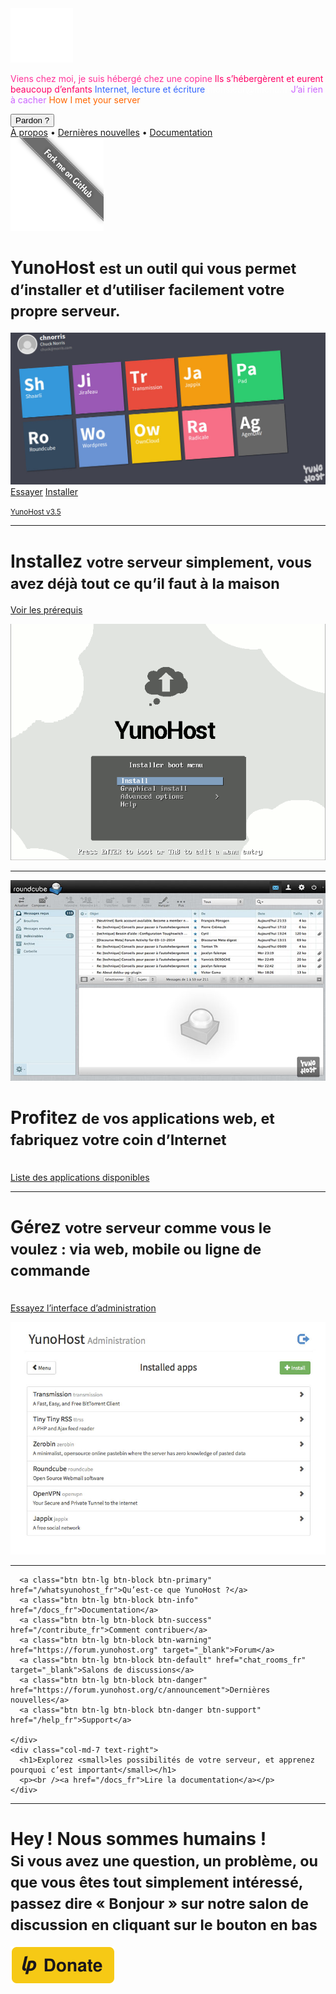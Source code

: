 <div class="teasing-part">                                                                      

  <div class="home-logo">
    <img src="/images/ynh_logo_white_300dpi.png" width="100"/>
  </div>

  <div class="punchline">
    <p>
      <span class="yolo 1" style="color: #FF3399;">Viens chez moi, je suis hébergé chez une copine</span>
      <span class="yolo 2" style="color: #FF0066;">Ils s’hébergèrent et eurent beaucoup d’enfants</span>
      <span class="yolo 3" style="color: #3366FF;">Internet, lecture et écriture</span>
      <span class="yolo 4" style="color: #FFFFFF;">monsieur@michu.fr</span>
      <span class="yolo 5" style="color: #CC66FF;">J’ai rien à cacher</span>
      <span class="yolo 6" style="color: #FF6600;">How I met your server</span>
    </p>
    <button class="btn btn-primary btn-lg btn-block yolobtn">Pardon ?</button>
  </div>

  <div class="main-links hidden-xs">
    <a href="/whatsyunohost_fr">À propos</a> <span class="colored-bar">•</span> 
    <a href="https://forum.yunohost.org/c/announcement" target="_blank">Dernières nouvelles</a> <span class="colored-bar">•</span> 
    <a href="/docs_fr">Documentation</a>
  </div>

</div><!-- teasing-part -->

<div class="boring-part" markdown="1">

  <a href="https://github.com/YunoHost" target="_blank" class="github-ribbon hidden-xs">
    <img src="/images/github_ribbon_grey.png" alt="Fork me on GitHub">
  </a>

  <h1>YunoHost <small>est un outil qui vous permet d’installer et d’utiliser facilement votre propre serveur.</small></h1>

  <div class="home-panel">
    <img src="/images/home_panel.jpg" />
  </div>

  <div class="call-to-action">
    <a class="btn btn-primary btn-lg" href="/try_fr">Essayer</a>
    <a class="btn btn-success btn-lg" href="/install_fr">Installer</a>
    <p class="text-muted"><small><a href="https://forum.yunohost.org/t/yunohost-3-5-release-sortie-de-yunohost-3-5/7619">YunoHost v3.5</a></small></p>
  </div>

  <hr />

  <div class="row cf">
    <div class="col-md-7">
      <h1>Installez <small>votre serveur simplement, vous avez déjà tout ce qu’il faut à la maison</small></h1>
      <p><a href="/hardware_fr">Voir les prérequis</a></p>
    </div>
    <div class="col-md-4">
      <div class="feature-pic">
        <img src="/images/home_install.png" />
      </div>
    </div>
  </div>

  <hr />

  <div class="row cf">
    <div class="col-md-4">
      <div class="feature-pic">
        <img src="/images/home_enjoy.jpg" />
      </div>
    </div>
    <div class="col-md-7 text-right">
      <h1>Profitez <small>de vos applications web, et fabriquez votre coin d’Internet</small></h1>
      <p><br /><a href="/apps_fr">Liste des applications disponibles</a></p>
    </div>
  </div>

  <hr />

  <div class="row cf">
    <div class="col-md-7">
      <h1>Gérez <small>votre serveur comme vous le voulez : via web, mobile ou ligne de commande</small></h1>
      <p><br /><a href="/try_fr">Essayez l’interface d’administration</a></p>
    </div>
    <div class="col-md-4">
      <div class="feature-pic">
        <img src="/images/home_manage.jpg" />
      </div>
    </div>
  </div>

  <hr />

  <div class="row cf">
    <div class="col-md-4 button-list">

      <a class="btn btn-lg btn-block btn-primary" href="/whatsyunohost_fr">Qu’est-ce que YunoHost ?</a>
      <a class="btn btn-lg btn-block btn-info" href="/docs_fr">Documentation</a>
      <a class="btn btn-lg btn-block btn-success" href="/contribute_fr">Comment contribuer</a>
      <a class="btn btn-lg btn-block btn-warning" href="https://forum.yunohost.org" target="_blank">Forum</a>
      <a class="btn btn-lg btn-block btn-default" href="chat_rooms_fr" target="_blank">Salons de discussions</a>
      <a class="btn btn-lg btn-block btn-danger" href="https://forum.yunohost.org/c/announcement">Dernières nouvelles</a>
      <a class="btn btn-lg btn-block btn-danger btn-support" href="/help_fr">Support</a>

    </div>
    <div class="col-md-7 text-right">
      <h1>Explorez <small>les possibilités de votre serveur, et apprenez pourquoi c’est important</small></h1>
      <p><br /><a href="/docs_fr">Lire la documentation</a></p>
    </div>
  </div>

  <hr />

  <div class="text-center">
    <h1>Hey ! Nous sommes humains !<br /><small> Si vous avez une question, un problème, ou que vous êtes tout simplement intéressé, passez dire « Bonjour » sur notre salon de discussion en cliquant sur le bouton en bas &nbsp;<span class="glyphicon glyphicon-share-alt"></span> </small></h1>

<p class="liberapay">
      <a href="https://liberapay.com/YunoHost" target="_blank"><img src="/images/liberapay_logo.svg" alt="Donation button" title="Liberapay" /></a>
    </p>
    
  </div>

</div><!-- boring-part -->

<script type="text/javascript">
    jQuery('.teasing-part').css({
        marginTop: '0',
        display: 'block'
    });
    jQuery('.boring-part').css({
        marginTop: jQuery(window).height() + 100
    });
    jQuery( window ).resize(function() {
        jQuery('.boring-part').css({
            marginTop: jQuery('.teasing-part').height() + 100
        });
    });
    jQuery('.yolo').hide();
    randomNumber = Math.floor((Math.random()*jQuery('.yolo').length)+1);
    color = jQuery('.yolo.' + randomNumber).css('color');
    jQuery('.yolo.' + randomNumber).fadeIn();
    document.title = jQuery('.yolo.' + randomNumber).text();
    jQuery('.colored-bar').css({
      color: color,
      fontWeight: 'bold',
      padding: '1%'
    });
    jQuery('.yolobtn').css({
      background: color,
      borderColor: color
    }).on('click', function() {
      jQuery('html, body').animate({
        scrollTop: jQuery(window).height() + 80
      }, 500);
    });

</script>


